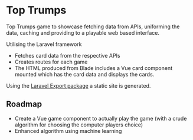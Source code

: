 # Top Trumps
Top Trumps game to showcase fetching data from APIs, uniforming the data,
caching and providing to a playable web based interface.

Utilising the Laravel framework

* Fetches card data from the respective APIs
* Creates routes for each game
* The HTML produced from Blade includes a Vue card component mounted which has the card data and displays the cards.

Using the [Laravel Export package](https://github.com/spatie/laravel-export) a static site is generated.

## Roadmap

* Create a Vue game component to actually play the game (with a crude algorithm for choosing the computer players choice)
* Enhanced algorithm using machine learning

